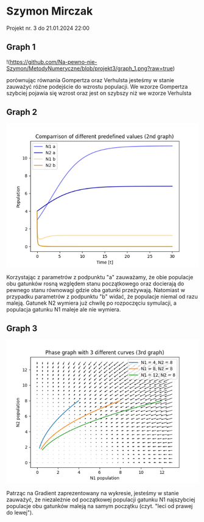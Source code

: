 # Szymon Mirczak
Projekt nr. 3 
do 21.01.2024 22:00

## Graph 1
!(https://github.com/Na-pewno-nie-Szymon/MetodyNumeryczne/blob/projekt3/graph_1.png?raw=true)

porównując równania Gompertza oraz Verhulsta jesteśmy w stanie zauważyć różne podejście do wzrostu populacji. We wzorze Gompertza szybciej pojawia się wzrost oraz jest on szybszy niż we wzorze Verhulsta

## Graph 2
![alt text](https://github.com/Na-pewno-nie-Szymon/MetodyNumeryczne/blob/projekt3/graph_2.png?raw=true)

Korzystając z parametrów z podpunktu "a" zauważamy, że obie populacje obu gatunków rosną względem stanu początkowego oraz docierają do pewnego stanu równowagi gdzie oba gatunki przeżywają.
Natomiast w przypadku parametrów z podpunktu "b" widać, że populacje niemal od razu maleją. Gatunek N2 wymiera już chwilę po rozpoczęciu symulacji, a populacja gatunku N1 maleje ale nie wymiera.

## Graph 3
![alt text](https://github.com/Na-pewno-nie-Szymon/MetodyNumeryczne/blob/projekt3/graph_3.png?raw=true)

Patrząc na Gradient zaprezentowany na wykresie, jesteśmy w stanie zauważyć, że niezależnie od początkowej populacji gatunku N1 najszybciej populacje obu gatunków maleją na samym początku (czyt. "leci od prawej do lewej").
